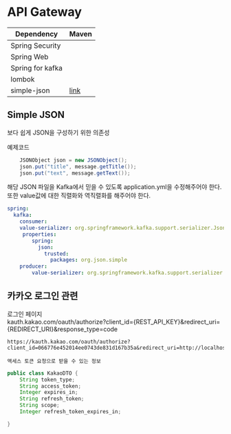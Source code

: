 # API Gateway


| Dependency       | Maven |
| ---------------- | ----- |
| Spring Security  |       |
| Spring Web       |       |
| Spring for kafka |       |
| lombok           |       |
| simple-json |     [link](https://mvnrepository.com/artifact/com.googlecode.json-simple/json-simple/1.1.1)  |


## Simple JSON

보다 쉽게 JSON을 구성하기 위한 의존성  

예제코드
```java
    JSONObject json = new JSONObject();
    json.put("title", message.getTitle());
    json.put("text", message.getText());
```

해당 JSON 파일을 Kafka에서 믿을 수 있도록 application.yml을 수정해주어야 한다.  
또한 value값에 대한 직렬화와 역직렬화를 해주어야 한다.   
```yml
spring:
  kafka:
    consumer:
    value-serializer: org.springframework.kafka.support.serializer.JsonDeserializer
     properties:
        spring:
          json:
            trusted:
              packages: org.json.simple
    producer:
        value-serializer: org.springframework.kafka.support.serializer.JsonSerializer
```

## 카카오 로그인 관련

로그인 페이지  
kauth.kakao.com/oauth/authorize?client_id={REST_API_KEY}&redirect_uri={REDIRECT_URI}&response_type=code

```
https://kauth.kakao.com/oauth/authorize?client_id=066776e452014ee0743de831d167b35a&redirect_uri=http://localhost:8080/outh/kakao&response_type=code
```

`액세스 토큰 요청으로 받을 수 있는 정보`  

```java
public class KakaoDTO {
    String token_type;
    String access_token;
    Integer expires_in;
    String refresh_token;
    String scope;
    Integer refresh_token_expires_in;

}
```

